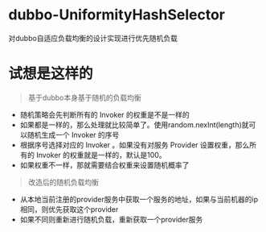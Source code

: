 # dubbo-UniformityHashSelector
对dubbo自适应负载均衡的设计实现进行优先随机负载


# 试想是这样的

>基于dubbo本身基于随机的负载均衡


- 随机策略会先判断所有的 Invoker 的权重是不是一样的
- 如果都是一样的，那么处理就比较简单了。使用random.nexInt(length)就可以随机生成一个 Invoker 的序号
- 根据序号选择对应的 Invoker 。如果没有对服务 Provider 设置权重，那么所有的 Invoker 的权重就是一样的，默认是100。 
- 如果权重不一样，那就需要结合权重来设置随机概率了

>改造后的随机负载均衡
- 从本地当前注册的provider服务中获取一个服务的地址，如果与当前机器的ip相同，则优先获取这个provider
- 如果不同则重新进行随机负载，重新获取一个provider服务

